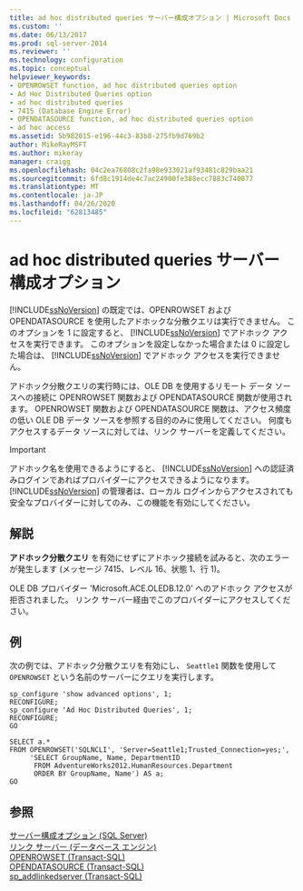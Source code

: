 ```yaml
---
title: ad hoc distributed queries サーバー構成オプション | Microsoft Docs
ms.custom: ''
ms.date: 06/13/2017
ms.prod: sql-server-2014
ms.reviewer: ''
ms.technology: configuration
ms.topic: conceptual
helpviewer_keywords:
- OPENROWSET function, ad hoc distributed queries option
- Ad Hoc Distributed Queries option
- ad hoc distributed queries
- 7415 (Database Engine Error)
- OPENDATASOURCE function, ad hoc distributed queries option
- ad hoc access
ms.assetid: 5b982015-e196-44c3-83b8-275fb9d769b2
author: MikeRayMSFT
ms.author: mikeray
manager: craigg
ms.openlocfilehash: 04c2ea76808c2fa98e933021af93481c829baa21
ms.sourcegitcommit: 6fd8c1914de4c7ac24900fe388ecc7883c740077
ms.translationtype: MT
ms.contentlocale: ja-JP
ms.lasthandoff: 04/26/2020
ms.locfileid: "62813485"
---
```

# <a name="ad-hoc-distributed-queries-server-configuration-option"></a>ad hoc distributed queries サーバー構成オプション
  [!INCLUDE[ssNoVersion](../../includes/ssnoversion-md.md)] の既定では、OPENROWSET および OPENDATASOURCE を使用したアドホックな分散クエリは実行できません。 このオプションを 1 に設定すると、 [!INCLUDE[ssNoVersion](../../includes/ssnoversion-md.md)] でアドホック アクセスを実行できます。 このオプションを設定しなかった場合または 0 に設定した場合は、 [!INCLUDE[ssNoVersion](../../includes/ssnoversion-md.md)] でアドホック アクセスを実行できません。  
  
 アドホック分散クエリの実行時には、OLE DB を使用するリモート データ ソースへの接続に OPENROWSET 関数および OPENDATASOURCE 関数が使用されます。 OPENROWSET 関数および OPENDATASOURCE 関数は、アクセス頻度の低い OLE DB データ ソースを参照する目的のみに使用してください。 何度もアクセスするデータ ソースに対しては、リンク サーバーを定義してください。  
  
> [!IMPORTANT]  
>  アドホック名を使用できるようにすると、 [!INCLUDE[ssNoVersion](../../includes/ssnoversion-md.md)] への認証済みログインであればプロバイダーにアクセスできるようになります。 [!INCLUDE[ssNoVersion](../../includes/ssnoversion-md.md)] の管理者は、ローカル ログインからアクセスされても安全なプロバイダーに対してのみ、この機能を有効にしてください。  
  
## <a name="remarks"></a>解説  
 **アドホック分散クエリ** を有効にせずにアドホック接続を試みると、次のエラーが発生します (メッセージ 7415、レベル 16、状態 1、行 1)。  
  
 OLE DB プロバイダー 'Microsoft.ACE.OLEDB.12.0' へのアドホック アクセスが拒否されました。 リンク サーバー経由でこのプロバイダーにアクセスしてください。  
  
## <a name="examples"></a>例  
 次の例では、アドホック分散クエリを有効にし、 `Seattle1` 関数を使用して `OPENROWSET` という名前のサーバーにクエリを実行します。  
  
```  
sp_configure 'show advanced options', 1;  
RECONFIGURE;  
sp_configure 'Ad Hoc Distributed Queries', 1;  
RECONFIGURE;  
GO  
  
SELECT a.*  
FROM OPENROWSET('SQLNCLI', 'Server=Seattle1;Trusted_Connection=yes;',  
     'SELECT GroupName, Name, DepartmentID  
      FROM AdventureWorks2012.HumanResources.Department  
      ORDER BY GroupName, Name') AS a;  
GO  
```  
  
## <a name="see-also"></a>参照  
 [サーバー構成オプション &#40;SQL Server&#41;](server-configuration-options-sql-server.md)   
 [リンク サーバー &#40;データベース エンジン&#41;](../../relational-databases/linked-servers/linked-servers-database-engine.md)   
 [OPENROWSET &#40;Transact-SQL&#41;](/sql/t-sql/functions/openrowset-transact-sql)   
 [OPENDATASOURCE &#40;Transact-SQL&#41;](/sql/t-sql/functions/opendatasource-transact-sql)   
 [sp_addlinkedserver &#40;Transact-SQL&#41;](/sql/relational-databases/system-stored-procedures/sp-addlinkedserver-transact-sql)  
  
  
